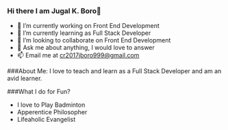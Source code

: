 ### Hi there I am Jugal K. Boro👋

- 🔭 I’m currently working on Front End Development
- 🌱 I’m currently learning as Full Stack Developer
- 👯 I’m looking to collaborate on Front End Development
- 💬 Ask me about anything, I would love to answer
- 📫 Email me at cr2017jboro999@gmail.com

###About Me:
I love to teach and learn as a Full Stack Developer and am an avid learner.

###What I do for Fun?
- I love to Play Badminton
- Apperentice Philosopher
- Lifeaholic Evangelist
